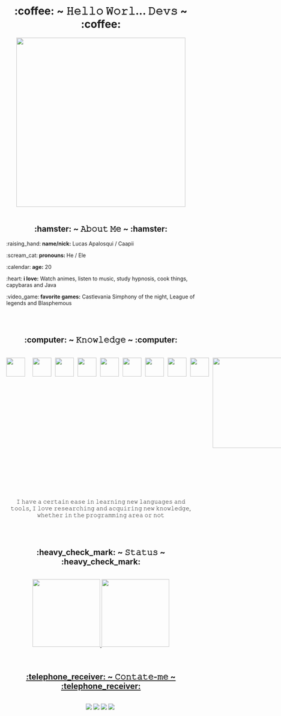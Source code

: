 <h1 align="center">:coffee: ~ 𝙷𝚎𝚕𝚕𝚘 𝚆𝚘𝚛𝚕... 𝙳𝚎𝚟𝚜 ~ :coffee:</h1>


<div align="center">
   <img width="450" src="https://cdn.discordapp.com/attachments/921193207918919725/921536963759177748/tenor.gif">
</div>

<br>
<h2 align="center">:hamster: ~ 𝙰𝚋𝚘𝚞𝚝 𝙼𝚎 ~ :hamster:</h2>
  
<div>
   <p>:raising_hand:<b> name/nick:</b> Lucas Apalosqui / Caapii</p>
   <p>:scream_cat:<b> pronouns: </b> He / Ele
   <p>:calendar:<b> age:</b> 20</p>
   <p>:heart:<b> i love:</b> Watch animes, listen to music, study hypnosis, cook things, capybaras and Java</p>
   <p>:video_game:<b> favorite games:</b> Castlevania Simphony of the night, League of legends and Blasphemous<p>
</div>

<br>
<br>
<h2 align="center">:computer: ~ 𝙺𝚗𝚘𝚠𝚕𝚎𝚍𝚐𝚎 ~ :computer:</h2>
<br>
<div style="display: grid; grid-auto-flow: column; grid-column-gap: 10px; " align="center">
   <img style="margin-right: 10px" align="center" width="50px" src="https://cdn.jsdelivr.net/gh/devicons/devicon/icons/vscode/vscode-original.svg" />
   <img align="center" width="50px" src="https://cdn.jsdelivr.net/gh/devicons/devicon/icons/angularjs/angularjs-plain.svg" />
   <img align="center" width="50px" src="https://cdn.jsdelivr.net/gh/devicons/devicon/icons/html5/html5-plain-wordmark.svg" />
   <img align="center" width="50px" src="https://cdn.jsdelivr.net/gh/devicons/devicon/icons/css3/css3-plain-wordmark.svg" />
   <img align="center" width="50px" src="https://cdn.jsdelivr.net/gh/devicons/devicon/icons/javascript/javascript-plain.svg" />
   <img align="center" width="50px" src="https://cdn.jsdelivr.net/gh/devicons/devicon/icons/git/git-plain.svg" />
   <img align="center" width="50px" src="https://cdn.jsdelivr.net/gh/devicons/devicon/icons/github/github-original.svg" />
   <img align="center" width="50px" src="https://cdn.jsdelivr.net/gh/devicons/devicon/icons/java/java-original.svg" />
   <img align="center" width="50px" src="https://cdn.jsdelivr.net/gh/devicons/devicon/icons/mysql/mysql-plain.svg" />
   <img align="left" width="240px" height="240px" src="https://cdn.discordapp.com/attachments/874129149772570654/921164961185669190/20211216_183028.gif" />
</div> 
   <br>
   <br>
   <div width="200px">
   <p align="center" style="margin-top: 100px;">𝙸 𝚑𝚊𝚟𝚎 𝚊 𝚌𝚎𝚛𝚝𝚊𝚒𝚗 𝚎𝚊𝚜𝚎 𝚒𝚗 𝚕𝚎𝚊𝚛𝚗𝚒𝚗𝚐 𝚗𝚎𝚠 𝚕𝚊𝚗𝚐𝚞𝚊𝚐𝚎𝚜 𝚊𝚗𝚍 𝚝𝚘𝚘𝚕𝚜, 𝙸 𝚕𝚘𝚟𝚎 𝚛𝚎𝚜𝚎𝚊𝚛𝚌𝚑𝚒𝚗𝚐 𝚊𝚗𝚍 𝚊𝚌𝚚𝚞𝚒𝚛𝚒𝚗𝚐 𝚗𝚎𝚠 𝚔𝚗𝚘𝚠𝚕𝚎𝚍𝚐𝚎, 𝚠𝚑𝚎𝚝𝚑𝚎𝚛 𝚒𝚗 𝚝𝚑𝚎 𝚙𝚛𝚘𝚐𝚛𝚊𝚖𝚖𝚒𝚗𝚐 𝚊𝚛𝚎𝚊 𝚘𝚛 𝚗𝚘𝚝</p>
   </div>
   
  <br>
<br>
<h2 align="center">:heavy_check_mark: ~ 𝚂𝚝𝚊𝚝𝚞𝚜 ~ :heavy_check_mark:</h2>
<br>
<div align="center">
  <a href="https://github.com/lucasApalosqui">
  <img height="180em" src="https://github-readme-stats.vercel.app/api?username=lucasApalosqui&show_icons=true&theme=dracula&include_all_commits=true&count_private=true"/>
  <img height="180em" src="https://github-readme-stats.vercel.app/api/top-langs/?username=lucasApalosqui&layout=compact&langs_count=7&theme=dracula"/>
</div>

<br>
<br>
<h2 align="center">:telephone_receiver: ~ 𝙲𝚘𝚗𝚝𝚊𝚝𝚎-𝚖𝚎 ~ :telephone_receiver:</h2>
   <br>
<div align="center">
    <a href = "mailto:lucas.apalosqui@gmail.com"><img src="https://img.shields.io/badge/-Gmail-%23333?style=for-the-badge&logo=gmail&logoColor=white" target="_blank"></a>
    <a href="https://www.linkedin.com/in/lucasapalosqui/" target="_blank"><img src="https://img.shields.io/badge/-LinkedIn-%230077B5?style=for-the-badge&logo=linkedin&logoColor=white" target="_blank"></a>
   <a href = "https://www.facebook.com/lucas.apalosqui"><img src="https://img.shields.io/badge/Facebook-1877F2?style=for-the-badge&logo=facebook&logoColor=white" target="_blank"></a>
   <a href = "https://www.instagram.com/capi.lucas/"><img src="https://img.shields.io/badge/Instagram-E4405F?style=for-the-badge&logo=instagram&logoColor=white" target="_blank"></a>
   <a href = "https://twitter.com/SzCapivara"><img src"https://img.shields.io/badge/Twitter-1DA1F2?style=for-the-badge&logo=twitter&logoColor=white"></a>
   
</div>





